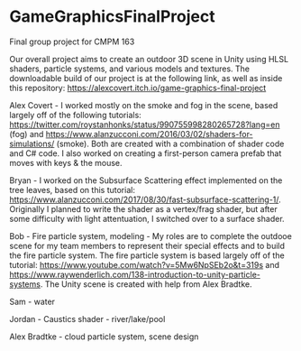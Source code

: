 # GameGraphicsFinalProject
Final group project for CMPM 163

Our overall project aims to create an outdoor 3D scene in Unity using HLSL shaders, particle systems, and various models and textures.
The downloadable build of our project is at the following link, as well as inside this repository: https://alexcovert.itch.io/game-graphics-final-project

Alex Covert - I worked mostly on the smoke and fog in the scene, based largely off of the following tutorials: https://twitter.com/roystanhonks/status/990755998280265728?lang=en (fog) and https://www.alanzucconi.com/2016/03/02/shaders-for-simulations/ (smoke). Both are created with a combination of shader code and C# code. I also worked on creating a first-person camera prefab that moves with keys & the mouse.

Bryan - I worked on the Subsurface Scattering effect implemented on the tree leaves, based on this tutorial: https://www.alanzucconi.com/2017/08/30/fast-subsurface-scattering-1/. Originally I planned to write the shader as a vertex/frag shader, but after some difficulty with light attentuation, I switched over to a surface shader.

Bob - Fire particle system, modeling - My roles are to complete the outdooe scene for my team members to represent their special effects and to build the fire particle system. The fire particle system is based largely off of the tutorial:
https://www.youtube.com/watch?v=5Mw6NpSEb2o&t=319s and https://www.raywenderlich.com/138-introduction-to-unity-particle-systems. The Unity scene is created with help from Alex Bradtke. 

Sam - water

Jordan - Caustics shader - river/lake/pool

Alex Bradtke - cloud particle system, scene design

